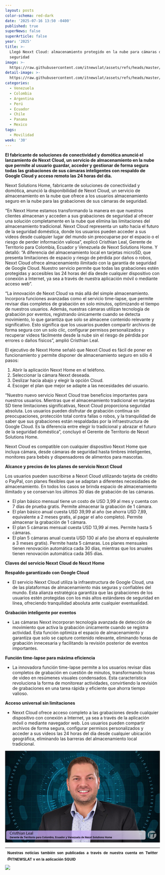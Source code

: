 ```yaml
---
layout: posts
color-schema: red-dark
date: '2025-07-16 13:50 -0400'
published: true
superNews: false
superArticle: false
year: '2025'
title: >-
  Llegó Nexxt Cloud: almacenamiento protegido en la nube para cámaras de
  seguridad
image: >-
  https://raw.githubusercontent.com/itnewslat/assets/refs/heads/master/img/540x320/Cristhian-Leal-p.jpg
detail-image: >-
  https://raw.githubusercontent.com/itnewslat/assets/refs/heads/master/img/1024x680/Cristhian-Leal-g.jpg
categories:
  - Venezuela
  - Colombia
  - Argentina
  - Perú
  - Ecuador
  - Chile
  - Panama
  - Mexico
tags:
  - Movilidad
week: '30'
---
```

**El fabricante de soluciones de conectividad y domótica anunció el lanzamiento de Nexxt Cloud, un servicio de almacenamiento en la nube que permite al usuario guardar, acceder y gestionar de forma segura todas las grabaciones de sus cámaras inteligentes con respaldo de Google Cloud y acceso remoto las 24 horas del día.**
 
Nexxt Solutions Home, fabricante de soluciones de conectividad y domótica, anunció la disponibilidad de Nexxt Cloud, un servicio de almacenamiento en la nube que ofrece a los usuarios almacenamiento seguro en la nube para las grabaciones de sus cámaras de seguridad.
 
“En Nexxt Home estamos transformando la manera en que nuestros clientes almacenan y acceden a sus grabaciones de seguridad al ofrecer una solución completamente en la nube que elimina las limitaciones del almacenamiento tradicional. Nexxt Cloud representa un salto hacia el futuro de la seguridad doméstica, donde los usuarios pueden acceder a sus videos desde cualquier lugar del mundo sin preocuparse por el espacio o el riesgo de perder información valiosa”, explicó Cristhian Leal, Gerente de Territorio para Colombia, Ecuador y Venezuela de Nexxt Solutions Home. Y detalló: “A diferencia del almacenamiento local en tarjetas microSD, que presenta limitaciones de espacio y riesgo de pérdida por daños o robos, Nexxt Cloud ofrece almacenamiento ilimitado con la garantía de seguridad de Google Cloud. Nuestro servicio permite que todas las grabaciones estén protegidas y accesibles las 24 horas del día desde cualquier dispositivo con conexión a Internet, ya sea a través de nuestra aplicación móvil o mediante acceso web”.
 
“La innovación de Nexxt Cloud va más allá del simple almacenamiento. Incorpora funciones avanzadas como el servicio time-lapse, que permite revisar días completos de grabación en solo minutos, optimizando el tiempo de nuestros usuarios. Además, nuestras cámaras utilizan tecnología de grabación por eventos, registrando únicamente cuando se detecta movimiento, lo que garantiza que solo se almacene contenido relevante y significativo. Esto significa que los usuarios pueden compartir archivos de forma segura con un solo clic, configurar permisos personalizados y recuperar videos fácilmente desde la nube sin el riesgo de pérdida por errores o daños físicos”, amplió Cristhian Leal.
 
El ejecutivo de Nexxt Home señaló que Nexxt Cloud es fácil de poner en funcionamiento y permite disponer de almacenamiento seguro en sólo 4 pasos:

1. Abrir la aplicación Nexxt Home en el teléfono.
2. Seleccionar la cámara Nexxt deseada.
3. Deslizar hacia abajo y elegir la opción Cloud.
4. Escoger el plan que mejor se adapte a las necesidades del usuario.
 
“Nuestro nuevo servicio Nexxt Cloud trae beneficios importantes para nuestros usuarios. Mientras que el almacenamiento tradicional en tarjetas SD tiene limitaciones significativas, Nexxt Cloud proporciona seguridad absoluta. Los usuarios pueden disfrutar de grabación continua sin preocupaciones, protección total contra fallas o robos, y la tranquilidad de saber que sus grabaciones están respaldadas por la infraestructura de Google Cloud. Es la diferencia entre elegir lo tradicional y abrazar el futuro de la seguridad doméstica”, concluyó el Gerente de Territorio de Nexxt Solutions Home.
 
Nexxt Cloud es compatible con cualquier dispositivo Nexxt Home que incluya cámara, desde cámaras de seguridad hasta timbres inteligentes, monitores para bebés y dispensadores de alimentos para mascotas.
 
**Alcance y precios de los planes de servicio Nexxt Cloud**

Los usuarios pueden suscribirse a Nexxt Cloud utilizando tarjeta de crédito o PayPal, con planes flexibles que se adaptan a diferentes necesidades de almacenamiento. En todos los casos se brinda espacio de almacenamiento ilimitado y se conservan los últimos 30 días de grabación de las cámaras.

- El plan básico mensual tiene un costo de USD 3,99 al mes y cuenta con 7 días de prueba gratis. Permite almacenar la grabación de 1 cámara.
- El plan básico anual cuesta USD 39,99 al año (se ahorra USD 7,89, equivalente a 2 meses gratis, al pagar el año completo). Permite almacenar la grabación de 1 cámara.
- El plan 5 cámaras mensual cuesta USD 13,99 al mes. Permite hasta 5 cámaras.
- El plan 5 cámaras anual cuesta USD 130 al año (se ahorra el equivalente a 3 meses gratis). Permite hasta 5 cámaras.
Los planes mensuales tienen renovación automática cada 30 días, mientras que los anuales tienen renovación automática cada 365 días.
 
**Claves del servicio Nexxt Cloud de Nexxt Home**

**Respaldo garantizado con Google Cloud**

- El servicio Nexxt Cloud utiliza la infraestructura de Google Cloud, una de las plataformas de almacenamiento más seguras y confiables del mundo. Esta alianza estratégica garantiza que las grabaciones de los usuarios estén protegidas con los más altos estándares de seguridad en línea, ofreciendo tranquilidad absoluta ante cualquier eventualidad.

 
**Grabación inteligente por eventos**

- Las cámaras Nexxt incorporan tecnología avanzada de detección de movimiento que activa la grabación únicamente cuando se registra actividad. Esta función optimiza el espacio de almacenamiento y garantiza que solo se capture contenido relevante, eliminando horas de grabación innecesaria y facilitando la revisión posterior de eventos importantes.

 
**Función time-lapse para máxima eficiencia**

- La innovadora función time-lapse permite a los usuarios revisar días completos de grabación en cuestión de minutos, transformando horas de video en resúmenes visuales condensados. Esta característica revoluciona la forma de monitorear actividades, convirtiendo la revisión de grabaciones en una tarea rápida y eficiente que ahorra tiempo valioso.

 
**Acceso universal sin limitaciones**

- Nexxt Cloud ofrece acceso completo a las grabaciones desde cualquier dispositivo con conexión a Internet, ya sea a través de la aplicación móvil o mediante navegador web. Los usuarios pueden compartir archivos de forma segura, configurar permisos personalizados y acceder a sus videos las 24 horas del día desde cualquier ubicación geográfica, eliminando las barreras del almacenamiento local tradicional.


![](https://raw.githubusercontent.com/itnewslat/assets/refs/heads/master/img/540x320/Cristhian-Leal-p.jpg)

<table style="height: 42px;" width="569">
<tbody>
<tr>
<td style="text-align: justify;"><sub><strong>Nuestras noticias también son publicadas a través de nuestra cuenta en Twitter <a href="https://twitter.com/itnewslat?lang=es">@ITNEWSLAT</a> y en la aplicación <a href="https://squidapp.co/en/">SQUID</a></strong></sub></td>
</tr>
</tbody>
</table>

<img src="https://tracker.metricool.com/c3po.jpg?hash=56f88a41e39ab42c063cc51676587a04"/>